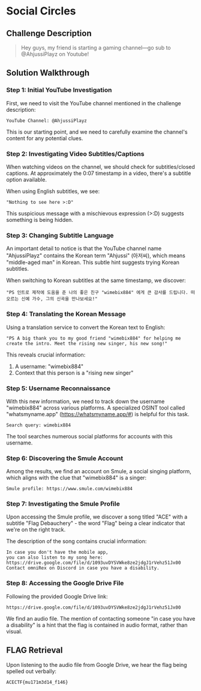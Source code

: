 # Social Circles

## Challenge Description

> Hey guys, my friend is starting a gaming channel—go sub to @AhjussiPlayz on Youtube!


## Solution Walkthrough

### Step 1: Initial YouTube Investigation

First, we need to visit the YouTube channel mentioned in the challenge description:

```
YouTube Channel: @AhjussiPlayz
```

This is our starting point, and we need to carefully examine the channel's content for any potential clues.

### Step 2: Investigating Video Subtitles/Captions

When watching videos on the channel, we should check for subtitles/closed captions. At approximately the 0:07 timestamp in a video, there's a subtitle option available.

When using English subtitles, we see:

```
"Nothing to see here >:D"
```

This suspicious message with a mischievous expression (>:D) suggests something is being hidden.

### Step 3: Changing Subtitle Language

An important detail to notice is that the YouTube channel name "AhjussiPlayz" contains the Korean term "Ahjussi" (아저씨), which means "middle-aged man" in Korean. This subtle hint suggests trying Korean subtitles.

When switching to Korean subtitles at the same timestamp, we discover:

```
"PS 인트로 제작에 도움을 준 나의 좋은 친구 "wimebix884" 에게 큰 감사를 드립니다. 떠오르는 신예 가수, 그의 신곡을 만나보세요!"
```

### Step 4: Translating the Korean Message

Using a translation service to convert the Korean text to English:

```
"PS A big thank you to my good friend "wimebix884" for helping me create the intro. Meet the rising new singer, his new song!"
```

This reveals crucial information:
1. A username: "wimebix884"
2. Context that this person is a "rising new singer"

### Step 5: Username Reconnaissance

With this new information, we need to track down the username "wimebix884" across various platforms. A specialized OSINT tool called "whatsmyname.app" (https://whatsmyname.app/#) is helpful for this task.

```
Search query: wimebix884
```

The tool searches numerous social platforms for accounts with this username.

### Step 6: Discovering the Smule Account

Among the results, we find an account on Smule, a social singing platform, which aligns with the clue that "wimebix884" is a singer:

```
Smule profile: https://www.smule.com/wimebix884
```

### Step 7: Investigating the Smule Profile

Upon accessing the Smule profile, we discover a song titled "ACE" with a subtitle "Flag Debauchery" - the word "Flag" being a clear indicator that we're on the right track.

The description of the song contains crucial information:

```
In case you don't have the mobile app,
you can also listen to my song here:
https://drive.google.com/file/d/1093uvDYSVWke8ze2jdgJ1rVehz51Jx00
Contact omniRex on Discord in case you have a disability.
```

### Step 8: Accessing the Google Drive File

Following the provided Google Drive link:

```
https://drive.google.com/file/d/1093uvDYSVWke8ze2jdgJ1rVehz51Jx00
```

We find an audio file. The mention of contacting someone "in case you have a disability" is a hint that the flag is contained in audio format, rather than visual.

## FLAG Retrieval

Upon listening to the audio file from Google Drive, we hear the flag being spelled out verbally:

```
ACECTF{mu171m3d14_f146}
```
